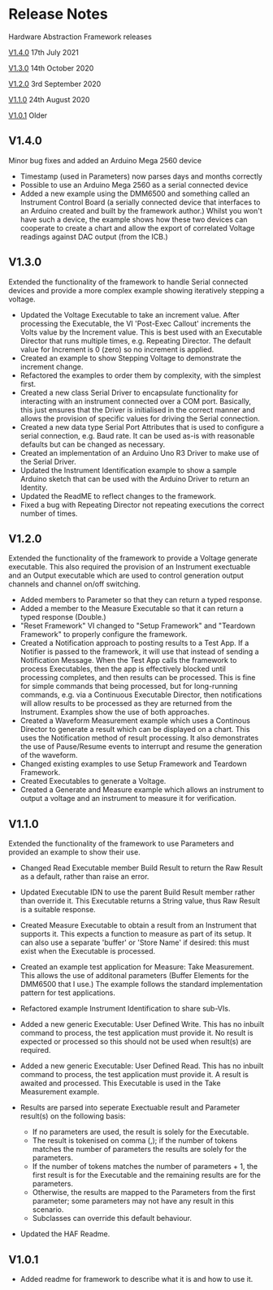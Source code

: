 # Release Notes

Hardware Abstraction Framework releases

[V1.4.0](#v1.4.0)    17th July 2021

[V1.3.0](#v1.3.0)    14th October 2020

[V1.2.0](#v1.2.0)    3rd September 2020

[V1.1.0](#v1.1.0)    24th August 2020

[V1.0.1](#v1.0.1)    Older

## V1.4.0
Minor bug fixes and added an Arduino Mega 2560 device

* Timestamp (used in Parameters) now parses days and months correctly
* Possible to use an Arduino Mega 2560 as a serial connected device
* Added a new example using the DMM6500 and something called an Instrument Control Board (a serially connected device that interfaces to an Arduino created and built by the framework author.)  Whilst you won't have such a device, the example shows how these two devices can cooperate to create a chart and allow the export of correlated Voltage readings against DAC output (from the ICB.)

## V1.3.0
Extended the functionality of the framework to handle Serial connected devices and provide a more complex example showing iteratively stepping a voltage.

* Updated the Voltage Executable to take an increment value.  After processing the Executable, the VI 'Post-Exec Callout' increments the Volts value by the Increment value.  This is best used with an Executable Director that runs multiple times, e.g. Repeating Director.  The default value for Increment is 0 (zero) so no increment is applied.
* Created an example to show Stepping Voltage to demonstrate the increment change. 
* Refactored the examples to order them by complexity, with the simplest first.
* Created a new class Serial Driver to encapsulate functionality for interacting with an instrument connected over a COM port.  Basically, this just ensures that the Driver is initialised in the correct manner and allows the provision of specific values for driving the Serial connection.
* Created a new data type Serial Port Attributes that is used to configure a serial connection, e.g. Baud rate.  It can be used as-is with reasonable defaults but can be changed as necessary.
* Created an implementation of an Arduino Uno R3 Driver to make use of the Serial Driver.
* Updated the Instrument Identification example to show a sample Arduino sketch that can be used with the Arduino Driver to return an Identity.
* Updated the ReadME to reflect changes to the framework.
* Fixed a bug with Repeating Director not repeating executions the correct number of times.

## V1.2.0
Extended the functionality of the framework to provide a Voltage generate executable.  This also required the provision of an Instrument exectuable and an Output executable which are used to control generation output channels and channel on/off switching.

* Added members to Parameter so that they can return a typed response.
* Added a member to the Measure Executable so that it can return a typed response (Double.)
* "Reset Framework" VI changed to "Setup Framework" and "Teardown Framework" to properly configure the framework.
* Created a Notification approach to posting results to a Test App.  If a Notifier is passed to the framework, it will use that instead of sending a Notification Message.  When the Test App calls the framework to process Executables, then the app is effectively blocked until processing completes, and then results can be processed.  This is fine for simple commands that being processed, but for long-running commands, e.g. via a Continuous Executable Director, then notifications will allow results to be processed as they are returned from the Instrument.  Examples show the use of both approaches.
* Created a Waveform Measurement example which uses a Continous Director to generate a result which can be displayed on a chart.  This uses the Notification method of result processing.  It also demonstrates the use of Pause/Resume events to interrupt and resume the generation of the waveform.
* Changed existing examples to use Setup Framework and Teardown Framework.
* Created Executables to generate a Voltage.
* Created a Generate and Measure example which allows an instrument to output a voltage and an instrument to measure it for verification.
 
## V1.1.0
Extended the functionality of the framework to use Parameters and provided an example to show their use.

* Changed Read Executable member Build Result to return the Raw Result as a default, rather than raise an error.
* Updated Executable IDN to use the parent Build Result member rather than override it.  This Executable returns a String value, thus Raw Result is a suitable response.
* Created Measure Executable to obtain a result from an Instrument that supports it.  This expects a function to measure as part of its setup.  It can also use a separate 'buffer' or 'Store Name' if desired: this must exist when the Executable is processed.
* Created an example test application for Measure: Take Measurement.  This allows the use of additonal parameters (Buffer Elements for the DMM6500 that I use.)  The example follows the standard implementation pattern for test applications.
* Refactored example Instrument Identification to share sub-VIs.
* Added a new generic Executable: User Defined Write.  This has no inbuilt command to process, the test application must provide it.  No result is expected or processed so this should not be used when result(s) are required.
* Added a new generic Executable: User Defined Read.  This has no inbuilt command to process, the test application must provide it.  A result is awaited and processed.  This Executable is used in the Take Measurement example.
* Results are parsed into seperate Exectuable result and Parameter result(s) on the following basis:

    * If no parameters are used, the result is solely for the Executable.
    * The result is tokenised on comma (,); if the number of tokens matches the number of parameters the results are solely for the parameters.
    * If the number of tokens matches the number of parameters + 1, the first result is for the Executable and the remaining results are for the parameters.
    * Otherwise, the results are mapped to the Parameters from the first parameter; some parameters may not have any result in this scenario.
    * Subclasses can override this default behaviour.
* Updated the HAF Readme.

## V1.0.1
* Added readme for framework to describe what it is and how to use it.